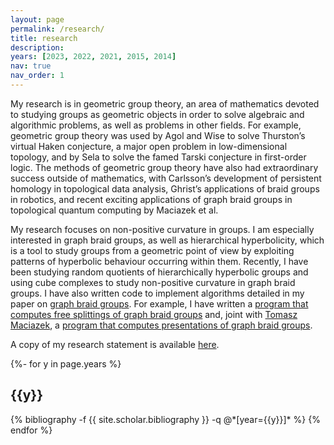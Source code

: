 ```yaml
---
layout: page
permalink: /research/
title: research
description:
years: [2023, 2022, 2021, 2015, 2014]
nav: true
nav_order: 1
---
```


My research is in geometric group theory, an area of mathematics devoted to studying groups as geometric objects in order to solve algebraic and algorithmic problems, as well as problems in other fields. For example, geometric group theory was used by Agol and Wise to solve Thurston’s virtual Haken conjecture, a major open problem in low-dimensional topology, and by Sela to solve the famed Tarski conjecture in first-order logic. The methods of geometric group theory have also had extraordinary success outside of mathematics, with Carlsson’s development of persistent homology in topological data analysis, Ghrist’s applications of braid groups in robotics, and recent exciting applications of graph braid groups in topological quantum computing by Maciazek et al.

<!-- My research focuses on non-positive curvature in groups. I am especially interested in groups acting on cube complexes, as well as hierarchical hyperbolicity, which is a tool to study groups from a geometric point of view by exploiting patterns of hyperbolic behaviour occurring within them. This tool applies to a wide range of groups, including: -->

<!-- right-angled Artin groups, right-angled Coxeter groups, and fundamental groups of special cube complexes;
- mapping class groups and Teichmüller space;
- 3-manifold groups containing no Nil or Sol components;
- graph products of hyperbolic groups;
- braid groups. -->

My research focuses on non-positive curvature in groups. I am especially interested in graph braid groups, as well as hierarchical hyperbolicity, which is a tool to study groups from a geometric point of view by exploiting patterns of hyperbolic behaviour occurring within them. Recently, I have been studying random quotients of hierarchically hyperbolic groups and using cube complexes to study non-positive curvature in graph braid groups. I have also written code to implement algorithms detailed in my paper on [graph braid groups](https://www.worldscientific.com/doi/epdf/10.1142/S0218196723500583). For example, I have written a [program that computes free splittings of graph braid groups](https://github.com/danberlyne/graph-braid-splitter) and, joint with [Tomasz Maciazek](https://research-information.bris.ac.uk/en/persons/tomasz-maciazek), a [program that computes presentations of graph braid groups](https://github.com/danberlyne/graph-braid-presenter).

A copy of my research statement is available [here](/assets/pdf/Research_statement.pdf).

<!-- _pages/publications.md -->
<div class="publications">

{%- for y in page.years %}
  <h2 class="year">{{y}}</h2>
  {% bibliography -f {{ site.scholar.bibliography }} -q @*[year={{y}}]* %}
{% endfor %}

</div>
